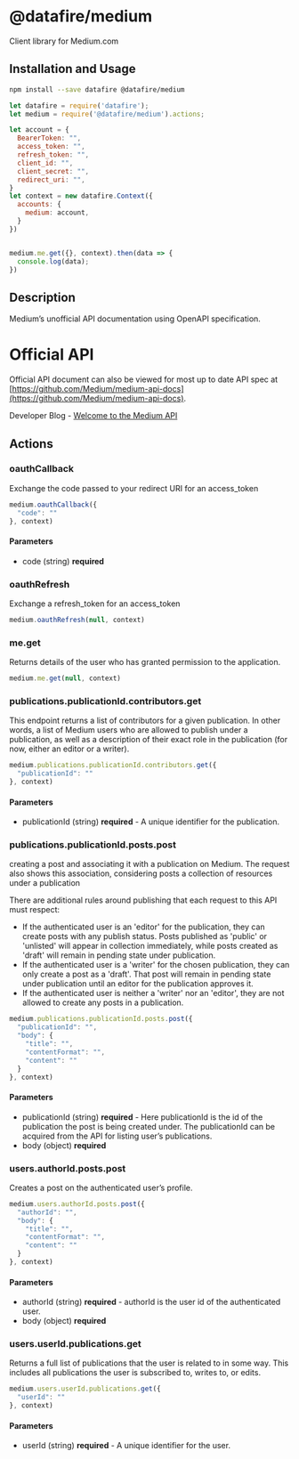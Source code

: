 # @datafire/medium

Client library for Medium.com

## Installation and Usage
```bash
npm install --save datafire @datafire/medium
```

```js
let datafire = require('datafire');
let medium = require('@datafire/medium').actions;

let account = {
  BearerToken: "",
  access_token: "",
  refresh_token: "",
  client_id: "",
  client_secret: "",
  redirect_uri: "",
}
let context = new datafire.Context({
  accounts: {
    medium: account,
  }
})


medium.me.get({}, context).then(data => {
  console.log(data);
})
```

## Description
Medium’s unofficial API documentation using OpenAPI specification.

# Official API
Official API document can also be viewed for most up to date API spec at [https://github.com/Medium/medium-api-docs](https://github.com/Medium/medium-api-docs).

Developer Blog - [Welcome to the Medium API](https://medium.com/blog/welcome-to-the-medium-api-3418f956552)


## Actions
### oauthCallback
Exchange the code passed to your redirect URI for an access_token


```js
medium.oauthCallback({
  "code": ""
}, context)
```

#### Parameters
* code (string) **required**

### oauthRefresh
Exchange a refresh_token for an access_token


```js
medium.oauthRefresh(null, context)
```


### me.get
Returns details of the user who has granted permission to the application.


```js
medium.me.get(null, context)
```


### publications.publicationId.contributors.get
This endpoint returns a list of contributors for a given publication. In other words, a list of Medium users who are allowed to publish under a publication, as well as a description of their exact role in the publication (for now, either an editor or a writer).


```js
medium.publications.publicationId.contributors.get({
  "publicationId": ""
}, context)
```

#### Parameters
* publicationId (string) **required** - A unique identifier for the publication.

### publications.publicationId.posts.post
creating a post and associating it with a publication on Medium. The request also shows this association, considering posts a collection of resources under a publication

There are additional rules around publishing that each request to this API must respect:
  - If the authenticated user is an 'editor' for the publication, they can create posts with any publish status. Posts published as 'public' or 'unlisted' will appear in collection immediately, while posts created as 'draft' will remain in pending state under publication.
  - If the authenticated user is a 'writer' for the chosen publication, they can only create a post as a 'draft'. That post will remain in pending state under publication until an editor for the publication approves it.
  - If the authenticated user is neither a 'writer' nor an 'editor', they are not allowed to create any posts in a publication.



```js
medium.publications.publicationId.posts.post({
  "publicationId": "",
  "body": {
    "title": "",
    "contentFormat": "",
    "content": ""
  }
}, context)
```

#### Parameters
* publicationId (string) **required** - Here publicationId is the id of the publication the post is being created under. The publicationId can be acquired from the API for listing user’s publications.
* body (object) **required**

### users.authorId.posts.post
Creates a post on the authenticated user’s profile.


```js
medium.users.authorId.posts.post({
  "authorId": "",
  "body": {
    "title": "",
    "contentFormat": "",
    "content": ""
  }
}, context)
```

#### Parameters
* authorId (string) **required** - authorId is the user id of the authenticated user.
* body (object) **required**

### users.userId.publications.get
Returns a full list of publications that the user is related to in some way. This includes all publications the user is subscribed to, writes to, or edits.


```js
medium.users.userId.publications.get({
  "userId": ""
}, context)
```

#### Parameters
* userId (string) **required** - A unique identifier for the user.

